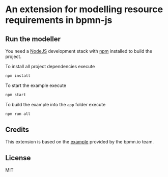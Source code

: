 # An extension for modelling resource requirements in bpmn-js

## Run the modeller

You need a [NodeJS](http://nodejs.org) development stack with [npm](https://npmjs.org) installed to build the project.

To install all project dependencies execute

```sh
npm install
```

To start the example execute

```sh
npm start
```

To build the example into the `app` folder execute

```sh
npm run all
```


## Credits

This extension is based on the [example](https://github.com/bpmn-io/bpmn-js-custom-elements-example) provided by the bpmn.io team.  

## License

MIT
